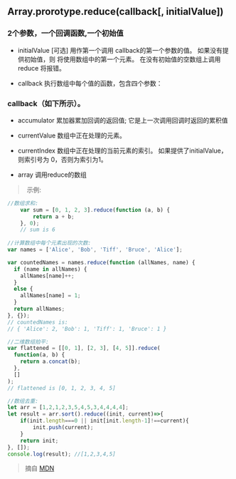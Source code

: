 ## Array.prorotype.reduce(callback[, initialValue])

### 2个参数，一个回调函数,一个初始值

-    initialValue
  [可选] 用作第一个调用 callback的第一个参数的值。 如果没有提供初始值，则  将使用数组中的第一个元素。 在没有初始值的空数组上调用 reduce 将报错。
  
-   callback
    执行数组中每个值的函数，包含四个参数：
 

###   callback（如下所示）。
 -  accumulator
    累加器累加回调的返回值; 它是上一次调用回调时返回的累积值 
    
 -   currentValue
    数组中正在处理的元素。
    
 -  currentIndex
    数组中正在处理的当前元素的索引。 如果提供了initialValue，则索引号为    0，否则为索引为1。
    
 - array
    调用reduce的数组
 
>  示例:
``` javascript
//数组求和:
	var sum = [0, 1, 2, 3].reduce(function (a, b) {
  		return a + b;
	}, 0);
	// sum is 6
	
//计算数组中每个元素出现的次数:
var names = ['Alice', 'Bob', 'Tiff', 'Bruce', 'Alice'];

var countedNames = names.reduce(function (allNames, name) { 
  if (name in allNames) {
    allNames[name]++;
  }
  else {
    allNames[name] = 1;
  }
  return allNames;
}, {});
// countedNames is:
// { 'Alice': 2, 'Bob': 1, 'Tiff': 1, 'Bruce': 1 }

//二维数组拍平:
var flattened = [[0, 1], [2, 3], [4, 5]].reduce(
  function(a, b) {
    return a.concat(b);
  },
  []
);
// flattened is [0, 1, 2, 3, 4, 5]

//数组去重:
let arr = [1,2,1,2,3,5,4,5,3,4,4,4,4];
let result = arr.sort().reduce((init, current)=>{
    if(init.length===0 || init[init.length-1]!==current){
        init.push(current);
    }
    return init;
}, []);
console.log(result); //[1,2,3,4,5]
```




> 摘自 [MDN](https://developer.mozilla.org/zh-CN/docs/Web/JavaScript/Reference/Global_Objects/Array/Reduce)

